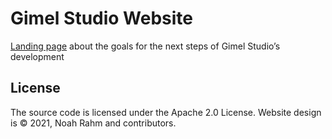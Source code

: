 # Gimel Studio Website

[Landing page](https://gimelstudio.github.io) about the goals for the next steps of Gimel Studio’s development

## License

The source code is licensed under the Apache 2.0 License. Website design is © 2021, Noah Rahm and contributors.